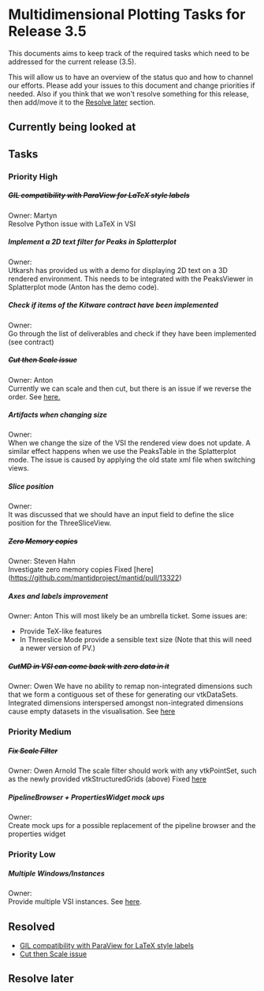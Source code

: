 # Multidimensional Plotting Tasks for Release 3.5

This documents aims to keep track of the required tasks which need to be addressed for the current release (3.5).

This will allow us to have an overview of the status quo and how to channel our efforts. Please add your issues to this document and change priorities if needed. Also if you think that we won't resolve something for this release, then add/move it to the [Resolve later](#resolve-later) section.

## Currently being looked at


## Tasks
### Priority High 

##### ~~GIL compatibility with ParaView for LaTeX style labels~~
Owner: Martyn  
Resolve Python issue with LaTeX in VSI

##### Implement a 2D text filter for Peaks in Splatterplot
Owner:  
Utkarsh has provided us with a demo for displaying 2D text on a 3D rendered environment. This needs to be integrated with the PeaksViewer in Splatterplot mode (Anton has the demo code).

##### Check if items of the Kitware contract have been implemented
Owner:  
Go through the list of deliverables and check if they have been implemented (see contract)

##### ~~Cut then Scale issue~~
Owner: Anton  
Currently we can scale and then cut, but there is an issue if we reverse the order. See [here.](https://github.com/mantidproject/mantid/issues/12368)

##### Artifacts when changing size
Owner:  
When we change the size of the VSI the rendered view does not update. A similar effect happens when we use the PeaksTable in the Splatterplot mode. The issue is caused by applying the old state xml file when switching views.

##### Slice position
Owner:  
It was discussed that we should have an input field to define the slice position for the ThreeSliceView.

##### ~~Zero Memory copies~~
Owner: Steven Hahn  
Investigate zero memory copies
Fixed [here] (https://github.com/mantidproject/mantid/pull/13322)

##### Axes and labels improvement
Owner: Anton
This will most likely be an umbrella ticket. Some issues are:  
* Provide TeX-like features
* In Threeslice Mode provide a sensible text size (Note that this will need a newer version of PV.)

##### ~~CutMD in VSI can come back with zero data in it~~
Owner: Owen
We have no ability to remap non-integrated dimensions such that we form a contiguous set of these for generating our 
vtkDataSets. Integrated dimensions interspersed amongst non-integrated dimensions cause empty datasets in the visualisation.
See [here](https://github.com/mantidproject/mantid/issues/12554)



### Priority Medium

##### ~~Fix Scale Filter~~
Owner: Owen Arnold
The scale filter should work with any vtkPointSet, such as the newly provided vtkStructuredGrids (above)
Fixed [here](https://github.com/mantidproject/mantid/pull/13528)

##### PipelineBrowser + PropertiesWidget mock ups
Owner:  
Create mock ups for a possible replacement of the pipeline browser and the properties widget


### Priority Low

##### Multiple Windows/Instances
Owner:  
Provide multiple VSI instances. See [here](https://github.com/mantidproject/mantid/issues/12395).


## Resolved

* [GIL compatibility with ParaView for LaTeX style labels](#GIL-compatibility-with-ParaView-for-LaTeX-style-labels)
* [Cut then Scale issue](#cut-then-scale-issue)


## Resolve later
